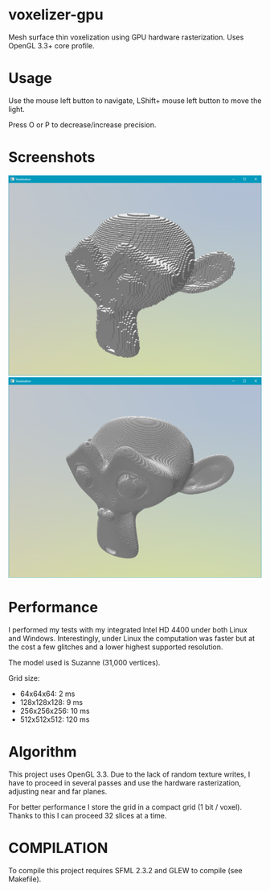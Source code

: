 # voxelizer-gpu
Mesh surface thin voxelization using GPU hardware rasterization.
Uses OpenGL 3.3+ core profile.


# Usage
Use the mouse left button to navigate, LShift+ mouse left button to move the light.

Press O or P to decrease/increase precision.


# Screenshots
![alt text](screenshots/128.png "Low resolution")
![alt text](screenshots/512.png "Very high resolution")


# Performance
I performed my tests with my integrated Intel HD 4400 under both Linux and Windows. Interestingly, under Linux the computation was faster but at the cost a few glitches and a lower highest supported resolution.

The model used is Suzanne (31,000 vertices).

Grid size:
* 64x64x64: 2 ms
* 128x128x128: 9 ms
* 256x256x256: 10 ms
* 512x512x512: 120 ms


# Algorithm
This project uses OpenGL 3.3. Due to the lack of random texture writes, I have to proceed in several passes and use the hardware rasterization, adjusting near and far planes.

For better performance I store the grid in a compact grid (1 bit / voxel). Thanks to this I can proceed 32 slices at a time.



# COMPILATION
To compile this project requires SFML 2.3.2 and GLEW to compile (see Makefile).

